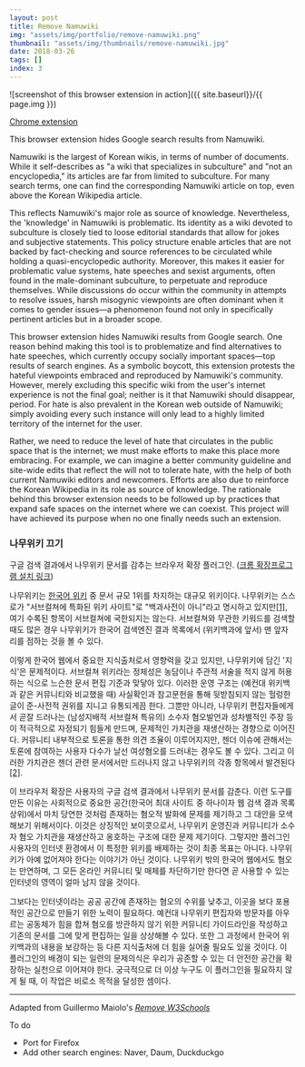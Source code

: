 ```yaml
---
layout: post
title: Remove Namuwiki
img: "assets/img/portfolio/remove-namuwiki.png"
thumbnail: "assets/img/thumbnails/remove-namuwiki.jpg"
date: 2018-03-26
tags: []
index: 3
---
```


![screenshot of this browser extension in action]({{ site.baseurl}}/{{ page.img }})

[Chrome extension](https://chrome.google.com/webstore/detail/remove-namuwiki/bfemngbpjoamofhfdmgamihocofefcan)

This browser extension hides Google search results from Namuwiki. 

Namuwiki is the largest of Korean wikis, in terms of number of documents. While it self-describes as "a wiki that specializes in subculture" and "not an encyclopedia," its articles are far from limited to subculture. For many search terms, one can find the corresponding Namuwiki article on top, even above the Korean Wikipedia article.

This reflects Namuwiki's major role as source of knowledge. Nevertheless, the 'knowledge' in Namuwiki is problematic. Its identity as a wiki devoted to subculture is closely tied to loose editorial standards that allow for jokes and subjective statements. This policy structure enable articles that are not backed by fact-checking and source references to be circulated while holding a quasi-encyclopedic authority. Moreover, this makes it easier for problematic value systems, hate speeches and sexist arguments, often found in the male-dominant subculture, to perpetuate and reproduce themselves. While discussions do occur within the community in attempts to resolve issues, harsh misogynic viewpoints are often dominant when it comes to gender issues—a phenomenon found not only in specifically pertinent articles but in a broader scope.

This browser extension hides Namuwiki results from Google search<!-- and replaces them with links to the Korean Wikipedia-->. One reason behind making this tool is to problematize and find alternatives to hate speeches, which currently occupy socially important spaces—top results of search engines. As a symbolic boycott, this extension protests the hateful viewpoints embraced and reproduced by Namuwiki's community. However, merely excluding this specific wiki from the user's internet experience is not the final goal; neither is it that Namuwiki should disappear, period. For hate is also prevalent in the Korean web outside of Namuwiki; simply avoiding every such instance will only lead to a highly limited territory of the internet for the user.

Rather, we need to reduce the level of hate that circulates in the public space that is the internet; we must make efforts to make this place more embracing. For example, we can imagine a better community guideline and site-wide edits that reflect the will not to tolerate hate, with the help of both current Namuwiki editors and newcomers. Efforts are also due to reinforce the Korean Wikipedia in its role as source of knowledge. The rationale behind this browser extension needs to be followed up by practices that expand safe spaces on the internet where we can coexist. This project will have achieved its purpose when no one finally needs such an extension.

### 나무위키 끄기

구글 검색 결과에서 나무위키 문서를 감추는 브라우저 확장 플러그인. ([크롬 확장프로그램 설치 링크](https://chrome.google.com/webstore/detail/remove-namuwiki/bfemngbpjoamofhfdmgamihocofefcan))

나무위키는 [한국어 위키](https://ko.wikipedia.org/wiki/한국어_위키_목록) 중 문서 규모 1위를 차지하는 대규모 위키이다. 나무위키는 스스로가 "서브컬쳐에 특화된 위키 사이트"로 "백과사전이 아니"라고 명시하고 있지만[[1]](https://namu.wiki/w/나무위키), 여기 수록된 항목이 서브컬쳐에 국한되지는 않는다. 서브컬쳐와 무관한 키워드를 검색할 때도 많은 경우 나무위키가 한국어 검색엔진 결과 목록에서 (위키백과에 앞서) 맨 앞자리를 점하는 것을 볼 수 있다.

이렇게 한국어 웹에서 중요한 지식출처로서 영향력을 갖고 있지만, 나무위키에 담긴 '지식'은 문제적이다. 서브컬쳐 위키라는 정체성은 농담이나 주관적 서술을 적지 않게 허용하는 식으로 느슨한 문서 편집 기준과 맞닿아 있다. 이러한 운영 구조는 (예컨대 위키백과 같은 커뮤니티와 비교했을 때) 사실확인과 참고문헌을 통해 뒷받침되지 않는 헐렁한 글이 준-사전적 권위를 지니고 유통되게끔 한다. 그뿐만 아니라, 나무위키 편집자들에게서 곧잘 드러나는 (남성지배적 서브컬쳐 특유의) 소수자 혐오발언과 성차별적인 주장 등이 적극적으로 자정되기 힘들게 만드며, 문제적인 가치관을 재생산하는 경향으로 이어진다. 커뮤니티 내부적으로 토론을 통한 의견 조율이 이루어지지만, 젠더 이슈에 관해서는 토론에 참여하는 사용자 다수가 날선 여성혐오를 드러내는 경우도 볼 수 있다. 그리고 이러한 가치관은 젠더 관련 문서에서만 드러나지 않고 나무위키의 각종 항목에서 발견된다[[2]](http://ize.co.kr/articleView.html?no=2016061909477213310).

이 브라우저 확장은 사용자의 구글 검색 결과에서 나무위키 문서를 감춘다<!--추고, 대신 그 자리에 한국어 위키백과로 가는 링크를 놓는다-->. 이런 도구를 만든 이유는 사회적으로 중요한 공간(한국어 최대 사이트 중 하나이자 웹 검색 결과 목록 상위)에서 마치 당연한 것처럼 존재하는 혐오적 발화에 문제를 제기하고 그 대안을 모색해보기 위해서이다. 이것은 상징적인 보이콧으로서, 나무위키 운영진과 커뮤니티가 소수자 혐오 가치관을 재생산하고 옹호하는 구조에 대한 문제 제기이다. 그렇지만 플러그인 사용자의 인터넷 환경에서 이 특정한 위키를 배제하는 것이 최종 목표는 아니다. 나무위키가 아예 없어져야 한다는 이야기가 아닌 것이다. 나무위키 밖의 한국어 웹에서도 혐오는 만연하며, 그 모든 온라인 커뮤니티 및 매체를 차단하기만 한다면 곧 사용할 수 있는 인터넷의 영역이 얼마 남지 않을 것이다.

그보다는 인터넷이라는 공공 공간에 존재하는 혐오의 수위를 낮추고, 이곳을 보다 포용적인 공간으로 만들기 위한 노력이 필요하다. 예컨대 나무위키 편집자와 방문자를 아우르는 공동체가 힘을 합쳐 혐오를 방관하지 않기 위한 커뮤니티 가이드라인을 작성하고 기존의 문서를 그에 맞게 편집하는 일을 상상해볼 수 있다. 또한 그 과정에서 한국어 위키백과의 내용을 보강하는 등 다른 지식출처에 더 힘을 실어줄 필요도 있을 것이다. 이 플러그인의 배경이 되는 일련의 문제의식은 우리가 공존할 수 있는 더 안전한 공간을 확장하는 실천으로 이어져야 한다. 궁극적으로 더 이상 누구도 이 플러그인을 필요하지 않게 될 때, 이 작업은 비로소 목적을 달성한 셈이다.

---

Adapted from Guillermo Maiolo's *[Remove W3Schools](https://github.com/GMaiolo/remove-w3schools)*

To do

- Port for Firefox
- Add other search engines: Naver, Daum, Duckduckgo